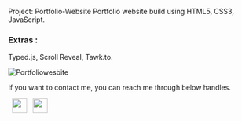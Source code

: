 Project: Portfolio-Website
Portfolio website build using HTML5, CSS3, JavaScript.


### Extras : 
Typed.js, Scroll Reveal, Tawk.to.




![Portfoliowesbite](https://user-images.githubusercontent.com/89434892/185240101-92691938-6a36-443b-983d-435dfa044151.PNG)


If you want to contact me, you can reach me through below handles.

&nbsp;&nbsp;<a href="https://www.linkedin.com/in/alex-rayer/"><img src="https://www.felberpr.com/wp-content/uploads/linkedin-logo.png" width="30"></img></a>
&nbsp;&nbsp;<a href="https://www.github.com/arayer143/"><img src="https://www.felberpr.com/wp-content/uploads/github-logo.png" width="30"></img></a>




